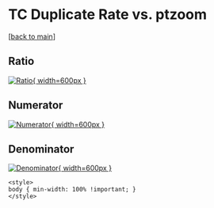 # TC Duplicate Rate vs. ptzoom

[[back to main](./)]



## Ratio

[![Ratio](../mtv/var/TC_duplrate_stack_ptzoom.png){ width=600px }](../mtv/var/TC_duplrate_stack_ptzoom.pdf)

## Numerator

[![Numerator](../mtv/num/TC_duplrate_stack_ptzoom_num0.png){ width=600px }](../mtv/num/TC_duplrate_stack_ptzoom_num0.pdf)

## Denominator

[![Denominator](../mtv/den/TC_duplrate_stack_ptzoom_den.png){ width=600px }](../mtv/den/TC_duplrate_stack_ptzoom_den.pdf)


``` {=html}
<style>
body { min-width: 100% !important; }
</style>
```
